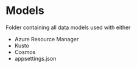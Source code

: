# Models

Folder containing all data models used with either 

- Azure Resource Manager
- Kusto
- Cosmos
- appsettings.json 